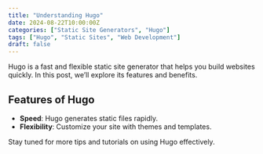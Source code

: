 ```yaml
---
title: "Understanding Hugo"
date: 2024-08-22T10:00:00Z
categories: ["Static Site Generators", "Hugo"]
tags: ["Hugo", "Static Sites", "Web Development"]
draft: false
---
```


Hugo is a fast and flexible static site generator that helps you build websites quickly. In this post, we’ll explore its features and benefits.

## Features of Hugo

- **Speed**: Hugo generates static files rapidly.
- **Flexibility**: Customize your site with themes and templates.

Stay tuned for more tips and tutorials on using Hugo effectively.
